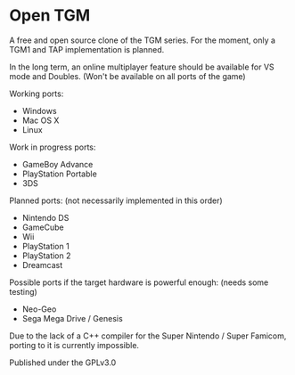 # Open TGM
A free and open source clone of the TGM series.
For the moment, only a TGM1 and TAP implementation is planned.

In the long term, an online multiplayer feature should be available for VS mode and Doubles. (Won't be available on all ports of the game)

Working ports:
- Windows
- Mac OS X
- Linux

Work in progress ports:
- GameBoy Advance
- PlayStation Portable
- 3DS

Planned ports: (not necessarily implemented in this order)
- Nintendo DS
- GameCube
- Wii
- PlayStation 1
- PlayStation 2
- Dreamcast

Possible ports if the target hardware is powerful enough: (needs some testing)
- Neo-Geo
- Sega Mega Drive / Genesis

Due to the lack of a C++ compiler for the Super Nintendo / Super Famicom, porting to it is currently impossible.

Published under the GPLv3.0

